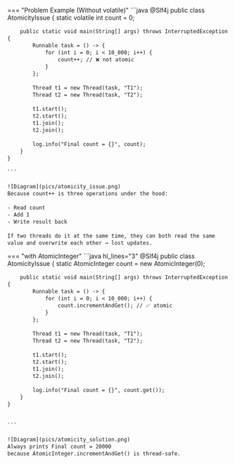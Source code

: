 === "Problem Example (Without volatile)"
    ```java
    @Slf4j
    public class AtomicityIssue {
        static volatile int count = 0;

        public static void main(String[] args) throws InterruptedException {
            Runnable task = () -> {
                for (int i = 0; i < 10_000; i++) {
                    count++; // ❌ not atomic
                }
            };

            Thread t1 = new Thread(task, "T1");
            Thread t2 = new Thread(task, "T2");

            t1.start();
            t2.start();
            t1.join();
            t2.join();

            log.info("Final count = {}", count);
        }
    }

    ```

    ![Diagram](pics/atomicity_issue.png)
    Because count++ is three operations under the hood:

    - Read count
    - Add 1
    - Write result back

    If two threads do it at the same time, they can both read the same value and overwrite each other → lost updates.

=== "with AtomicInteger"
    ```java hl_lines="3"
    @Slf4j
    public class AtomicityIssue {
        static AtomicInteger count = new AtomicInteger(0);

        public static void main(String[] args) throws InterruptedException {
            Runnable task = () -> {
                for (int i = 0; i < 10_000; i++) {
                    count.incrementAndGet(); // ✅ atomic
                }
            };

            Thread t1 = new Thread(task, "T1");
            Thread t2 = new Thread(task, "T2");

            t1.start();
            t2.start();
            t1.join();
            t2.join();

            log.info("Final count = {}", count.get());
        }
    }


    ```

    ![Diagram](pics/atomicity_solution.png)
    Always prints Final count = 20000
    because AtomicInteger.incrementAndGet() is thread-safe.


